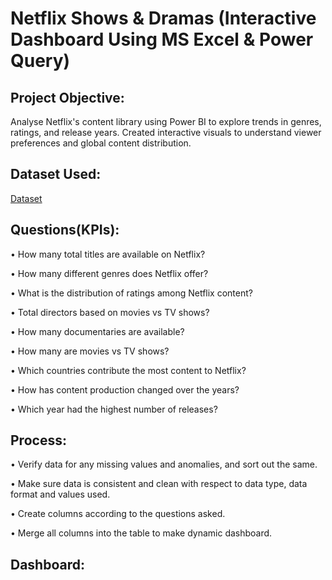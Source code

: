 # Netflix Shows & Dramas (Interactive Dashboard Using MS Excel & Power Query)
## Project Objective:
Analyse Netflix's content library using Power BI to explore trends in genres, ratings, and release years. Created interactive visuals to understand viewer preferences and global content distribution. 
## Dataset Used:
<a href="https://github.com/pavithra1102/Netflix-Data-Analysis-Dashboard/blob/main/netflix_titles.xls">Dataset</a>
## Questions(KPIs):
•	How many total titles are available on Netflix?

•	How many different genres does Netflix offer?

•	What is the distribution of ratings among Netflix content?

•	Total directors based on movies vs TV shows?

•	How many documentaries are available?

•	How many are movies vs TV shows?

•	Which countries contribute the most content to Netflix?

•	How has content production changed over the years?

•	Which year had the highest number of releases?
## Process:
•	 Verify data for any missing values and anomalies, and sort out the same.

•	Make sure data is consistent and clean with respect to data type, data format and values used.

•	Create columns according to the questions asked.

•	Merge all columns into the table to make dynamic dashboard.
## Dashboard:





